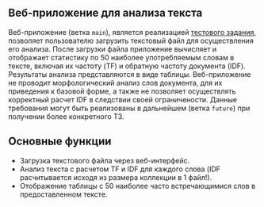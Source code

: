## Веб-приложение для анализа текста

Веб-приложение (ветка `main`), является реализацией [тестового задания](https://gist.github.com/nonamenix/651852a8943e6a84abdf03ed82dc7518), позволяет пользователю загрузить текстовый файл для осуществления его анализа. После загрузки файла приложение вычисляет и отображает статистику по 50 наиболее употребляемым словам в тексте, включая их частоту (TF) и обратную частоту документа (IDF). Результаты анализа представляются в виде таблицы. Веб-приложение не проводит морфологический анализ слов документа, для их приведения к базовой форме, а также не позволяет осуществлять корректный расчет IDF в следствии своей ограничености. Данные требования могут быть реализованы в дальнейшем (ветка `future`) при получении более конкретного ТЗ.


## Основные функции

- Загрузка текстового файла через веб-интерфейс.
- Анализ текста с расчетом TF и IDF для каждого слова (IDF расчитывается исходя из размера коллекции в 1 файл!).
- Отображение таблицы с 50 наиболее часто встречающимися слов в предоставленном тексте.


